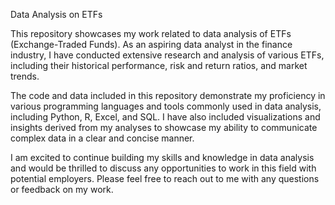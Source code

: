 Data Analysis on ETFs


This repository showcases my work related to data analysis of ETFs (Exchange-Traded Funds). As an aspiring data analyst in the finance industry, I have conducted extensive research and analysis of various ETFs, including their historical performance, risk and return ratios, and market trends.

The code and data included in this repository demonstrate my proficiency in various programming languages and tools commonly used in data analysis, including Python, R, Excel, and SQL. I have also included visualizations and insights derived from my analyses to showcase my ability to communicate complex data in a clear and concise manner.

I am excited to continue building my skills and knowledge in data analysis and would be thrilled to discuss any opportunities to work in this field with potential employers. Please feel free to reach out to me with any questions or feedback on my work.
